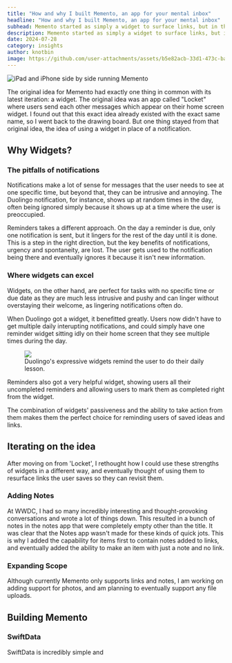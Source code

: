 ```yaml
---
title: "How and why I built Memento, an app for your mental inbox"
headline: "How and why I built Memento, an app for your mental inbox"
subhead: Memento started as simply a widget to surface links, but in the process of creating it, it expanded to an app for recording and revisiting all the small ideas and thoughts you have.
description: Memento started as simply a widget to surface links, but in the process of creating it, it expanded to an app for recording and revisiting all the small ideas and thoughts you have.
date: 2024-07-28
category: insights
author: knotbin
image: https://github.com/user-attachments/assets/b5e82acb-33d1-473c-baea-d337de37e2c6
---
```


<img class="full-width ratio-21-9" alt="iPad and iPhone side by side running Memento" src="https://github.com/user-attachments/assets/8ad431b7-276b-41d5-9642-937b1aa5e28f">

The original idea for Memento had exactly one thing in common with its latest iteration: a widget. 
The original idea was an app called "Locket" where users send each other messages which appear on their home screen widget. I found out that this exact idea already existed with the exact same name, so I went back to the drawing board.
But one thing stayed from that original idea, the idea of using a widget in place of a notification.
## Why Widgets?
### The pitfalls of notifications
Notifications make a lot of sense for messages that the user needs to see at one specific time, but beyond that, they can be intrusive and annoying.
The Duolingo notification, for instance, shows up at random times in the day, often being ignored simply because it shows up at a time where the user is preoccupied.

Reminders takes a different approach. On the day a reminder is due, only one notification is sent, but it lingers for the rest of the day until it is done. This is a step in the right direction, but the key benefits of notifications, urgency and spontaneity, are lost. The user gets used to the notification being there and eventually ignores it because it isn't new information.

### Where widgets can excel
Widgets, on the other hand, are perfect for tasks with no specific time or due date as they are much less intrusive and pushy and can linger without overstaying their welcome, as lingering notifications often do.

When Duolingo got a widget, it benefitted greatly. Users now didn't have to get multiple daily interupting notifications, and could simply have one reminder widget sitting idly on their home screen that they see multiple times during the day.

<figure>
  <img class="rounded-corners" src="https://blog.duolingo.com/content/images/2023/08/widgets.png" />
  <figcaption>Duolingo's expressive widgets remind the user to do their daily lesson.</figcaption>
</figure>

Reminders also got a very helpful widget, showing users all their uncompleted reminders and allowing users to mark them as completed right from the widget.

The combination of widgets' passiveness and the ability to take action from them makes them the perfect choice for reminding users of saved ideas and links.

## Iterating on the idea
After moving on from 'Locket', I rethought how I could use these strengths of widgets in a different way, and eventually thought of using them to resurface links the user saves so they can revisit them.
### Adding Notes
At WWDC, I had so many incredibly interesting and thought-provoking conversations and wrote a lot of things down. This resulted in a bunch of notes in the notes app that were completely empty other than the title. It was clear that the Notes app wasn't made for these kinds of quick jots. This is why I added the capability for items first to contain notes added to links, and eventually added the ability to make an item with just a note and no link.
### Expanding Scope
Although currently Memento only supports links and notes, I am working on adding support for photos, and am planning to eventually support any file uploads.
## Building Memento
### SwiftData
SwiftData is incredibly simple and 